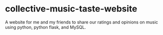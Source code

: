 # collective-music-taste-website
A website for me and my friends to share our ratings and opinions on music using python, python flask, and MySQL.
